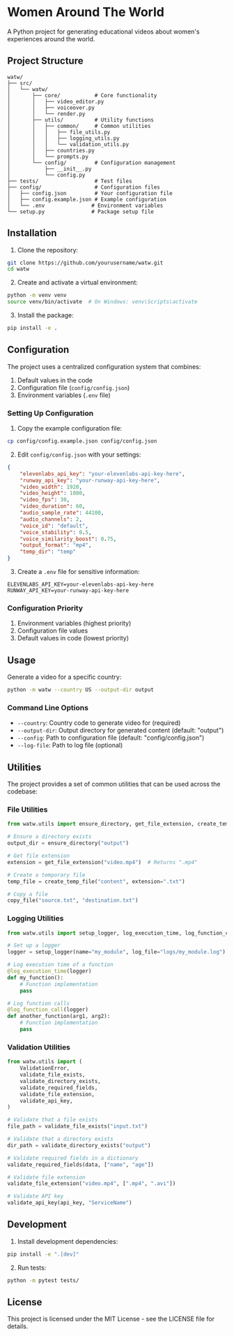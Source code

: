 # Women Around The World

A Python project for generating educational videos about women's experiences around the world.

## Project Structure

```
watw/
├── src/
│   └── watw/
│       ├── core/           # Core functionality
│       │   ├── video_editor.py
│       │   ├── voiceover.py
│       │   └── render.py
│       ├── utils/          # Utility functions
│       │   ├── common/     # Common utilities
│       │   │   ├── file_utils.py
│       │   │   ├── logging_utils.py
│       │   │   └── validation_utils.py
│       │   ├── countries.py
│       │   └── prompts.py
│       └── config/         # Configuration management
│           ├── __init__.py
│           └── config.py
├── tests/                  # Test files
├── config/                 # Configuration files
│   ├── config.json         # Your configuration file
│   ├── config.example.json # Example configuration
│   └── .env               # Environment variables
└── setup.py               # Package setup file
```

## Installation

1. Clone the repository:
```bash
git clone https://github.com/yourusername/watw.git
cd watw
```

2. Create and activate a virtual environment:
```bash
python -m venv venv
source venv/bin/activate  # On Windows: venv\Scripts\activate
```

3. Install the package:
```bash
pip install -e .
```

## Configuration

The project uses a centralized configuration system that combines:

1. Default values in the code
2. Configuration file (`config/config.json`)
3. Environment variables (`.env` file)

### Setting Up Configuration

1. Copy the example configuration file:
```bash
cp config/config.example.json config/config.json
```

2. Edit `config/config.json` with your settings:
```json
{
    "elevenlabs_api_key": "your-elevenlabs-api-key-here",
    "runway_api_key": "your-runway-api-key-here",
    "video_width": 1920,
    "video_height": 1080,
    "video_fps": 30,
    "video_duration": 60,
    "audio_sample_rate": 44100,
    "audio_channels": 2,
    "voice_id": "default",
    "voice_stability": 0.5,
    "voice_similarity_boost": 0.75,
    "output_format": "mp4",
    "temp_dir": "temp"
}
```

3. Create a `.env` file for sensitive information:
```
ELEVENLABS_API_KEY=your-elevenlabs-api-key-here
RUNWAY_API_KEY=your-runway-api-key-here
```

### Configuration Priority

1. Environment variables (highest priority)
2. Configuration file values
3. Default values in code (lowest priority)

## Usage

Generate a video for a specific country:

```bash
python -m watw --country US --output-dir output
```

### Command Line Options

- `--country`: Country code to generate video for (required)
- `--output-dir`: Output directory for generated content (default: "output")
- `--config`: Path to configuration file (default: "config/config.json")
- `--log-file`: Path to log file (optional)

## Utilities

The project provides a set of common utilities that can be used across the codebase:

### File Utilities

```python
from watw.utils import ensure_directory, get_file_extension, create_temp_file, copy_file

# Ensure a directory exists
output_dir = ensure_directory("output")

# Get file extension
extension = get_file_extension("video.mp4")  # Returns ".mp4"

# Create a temporary file
temp_file = create_temp_file("content", extension=".txt")

# Copy a file
copy_file("source.txt", "destination.txt")
```

### Logging Utilities

```python
from watw.utils import setup_logger, log_execution_time, log_function_call

# Set up a logger
logger = setup_logger(name="my_module", log_file="logs/my_module.log")

# Log execution time of a function
@log_execution_time(logger)
def my_function():
    # Function implementation
    pass

# Log function calls
@log_function_call(logger)
def another_function(arg1, arg2):
    # Function implementation
    pass
```

### Validation Utilities

```python
from watw.utils import (
    ValidationError,
    validate_file_exists,
    validate_directory_exists,
    validate_required_fields,
    validate_file_extension,
    validate_api_key,
)

# Validate that a file exists
file_path = validate_file_exists("input.txt")

# Validate that a directory exists
dir_path = validate_directory_exists("output")

# Validate required fields in a dictionary
validate_required_fields(data, ["name", "age"])

# Validate file extension
validate_file_extension("video.mp4", [".mp4", ".avi"])

# Validate API key
validate_api_key(api_key, "ServiceName")
```

## Development

1. Install development dependencies:
```bash
pip install -e ".[dev]"
```

2. Run tests:
```bash
python -m pytest tests/
```

## License

This project is licensed under the MIT License - see the LICENSE file for details. 